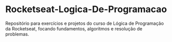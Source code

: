 # Rocketseat-Logica-De-Programacao
Repositório para exercícios e projetos do curso de Lógica de Programação da Rocketseat, focando fundamentos, algoritmos e resolução de problemas.
